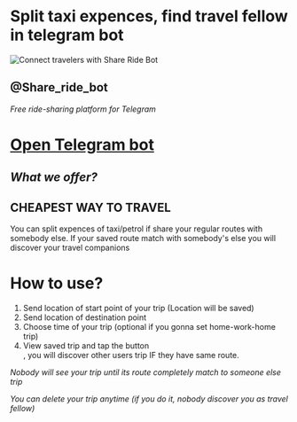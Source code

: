# Split taxi expences, find travel fellow in telegram bot
![Connect travelers with Share Ride Bot](https://static.ucraft.net/fs/ucraftsite/userFiles/shareride/images/0062634729-carpic2.png)
## @Share_ride_bot
_Free ride-sharing platform for Telegram_

# [Open Telegram bot](https://t.me/share_ride_bot)

## _What we offer?_
## CHEAPEST WAY TO TRAVEL

You can split expences of taxi/petrol if share your regular routes with somebody else. If your saved route match with somebody's else you will discover your travel companions

# How to use?
1. Send location of start point of your trip (Location will be saved)
2. Send location of destination point
3. Choose time of your trip (optional if you gonna set home-work-home trip)
4. View saved trip and tap the button <Search Nearest Trips>, you will discover other users trip IF they have same route.

_Nobody will see your trip until its route completely match to someone else trip_

_You can delete your trip anytime (if you do it, nobody discover you as travel fellow)_



